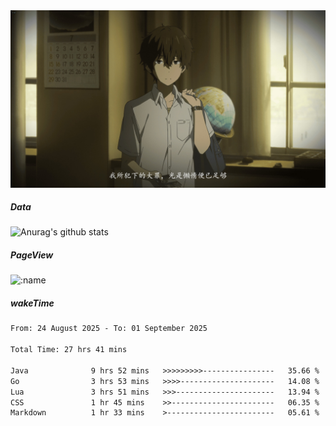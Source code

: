 
<img src="./static/index.jpg" alt="index">

##### Data

![Anurag's github stats](https://github-readme-stats.vercel.app/api?username=whyneh&show_icons=true&hide_border=ture&theme=tokyonight)

##### PageView
![:name](https://count.getloli.com/get/@:whyneh?theme=gelbooru)

##### wakeTime

<!--START_SECTION:waka-->

```txt
From: 24 August 2025 - To: 01 September 2025

Total Time: 27 hrs 41 mins

Java              9 hrs 52 mins   >>>>>>>>>----------------   35.66 %
Go                3 hrs 53 mins   >>>>---------------------   14.08 %
Lua               3 hrs 51 mins   >>>----------------------   13.94 %
CSS               1 hr 45 mins    >>-----------------------   06.35 %
Markdown          1 hr 33 mins    >------------------------   05.61 %
```

<!--END_SECTION:waka-->

